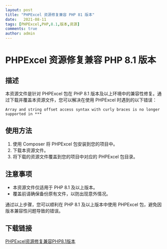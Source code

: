 ```yaml
---
layout: post
title: "PHPExcel 资源修复兼容 PHP 81 版本"
date:   2021-08-11
tags: [PHPExcel,PHP,8.1,版本,资源]
comments: true
author: admin
---
```

# PHPExcel 资源修复兼容 PHP 8.1 版本

## 描述

本资源文件是针对 PHPExcel 包在 PHP 8.1 版本及以上环境中的兼容性修复。通过下载并覆盖本资源文件，您可以解决在使用 PHPExcel 时遇到的以下错误：

```
Array and string offset access syntax with curly braces is no longer supported in ***
```

## 使用方法

1. 使用 Composer 将 PHPExcel 包安装到您的项目中。
2. 下载本资源文件。
3. 将下载的资源文件覆盖到您的项目中对应的 PHPExcel 包目录。

## 注意事项

- 本资源文件仅适用于 PHP 8.1 及以上版本。
- 覆盖前请确保备份原有文件，以防出现意外情况。

通过以上步骤，您可以顺利在 PHP 8.1 及以上版本中使用 PHPExcel 包，避免因版本兼容性问题导致的错误。

## 下载链接

[PHPExcel资源修复兼容PHP8.1版本](https://pan.quark.cn/s/505523a59a58)